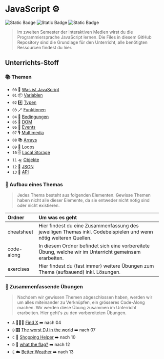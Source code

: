 # JavaScript ⚙️

![Static Badge](https://img.shields.io/badge/Programmiersprache-JavaScript-%23f7df1e)
![Static Badge](https://img.shields.io/badge/Kurs-MMP_IM2-blue)
![Static Badge](https://img.shields.io/badge/Zuletst_aktualisiert-20.03.2024-green)

> Im zweiten Semester der interaktiven Medien wirst du die Programmiersprache JavaScript lernen. Die Files in diesem GitHub Repository sind die Grundlage für den Unterricht, alle benötigten Ressourcen findest du hier.

## Unterrichts-Stoff

### 📚 Themen

- `00` 🧐 [Was ist JavaScript](00_was_ist_javascript/README.md)
- `01` 📦 [Variablen](01_variablen/README.md)
- `02` #️⃣ [Typen](02_typen/README.md)
- `03` 🪄 [Funktionen](03_funktionen/README.md)
- `04` 🎫 [Bedingungen](04_bedingungen/README.md)
- `05` 🎨 [DOM](05_DOM/README.md)
- `06` 🪩 [Events](06_events/README.md)
- `07` 🎙️ [Multimedia](07_multimedia/README.md)
- `08` 📚 [Arrays](08_arrays/README.md)
- `09` 🔄 [Loops](09_loops/README.md)
- `10` 🗄️ [Local Storage](10_local_storage/README.md)
- `11` 🛸 [Objekte](11_objekte/README.md)
- `12` 📑 [JSON](12_JSON/README.md)
- `13` 🔌 [API](13_API/README.md)

### 📂 Aufbau eines Themas

> Jedes Thema besteht aus folgenden Elementen. Gewisse Themen haben nicht alle dieser Elemente, da sie entweder nicht nötig sind oder nicht existieren.

| Ordner     | Um was es geht                                                                                                   |
|:-----------|:-----------------------------------------------------------------------------------------------------------------|
| cheatsheet | Hier findest du eine Zusammenfassung des jeweiligen Themas inkl. Codebeispielen und wenn nötig weiteren Quellen. |
| code-along | In diesem Ordner befindet sich eine vorbereitete Übung, welche wir im Unterricht gemeinsam erarbeiten.           |
| exercises  | Hier findest du (fast immer) weitere Übungen zum Thema (aufbauend) inkl. Lösungen.                               |

### 🧩 Zusammenfassende Übungen

> Nachdem wir gewissen Themen abgeschlossen haben, werden wir um alles miteinander zu Verknüpfen, ein grösseres Code-Along machen. Wir werden diese Übung zusammen im Unterricht erarbeiten. Hier geht's zu den vorbereiteten Übungen.

- `A` 🕵🏼‍♀️️ [Find X](A_find_x/README.md) ➡️ nach 04
- `B` 🎛️️ [The worst DJ in the world](B_worst_dj/README.md) ➡️ nach 07
- `C` 🥦️ [Shopping Helper](C_shopping_helper/README.md) ➡️ nach 10
- `D` 🏴󠁧󠁢󠁷󠁬󠁳󠁿 [what the flag?](D_flags/README.md) ➡️ nach 12
- `E` ☁️󠁳󠁿 [Better Weather](E_weather/README.md) ➡️ nach 13
